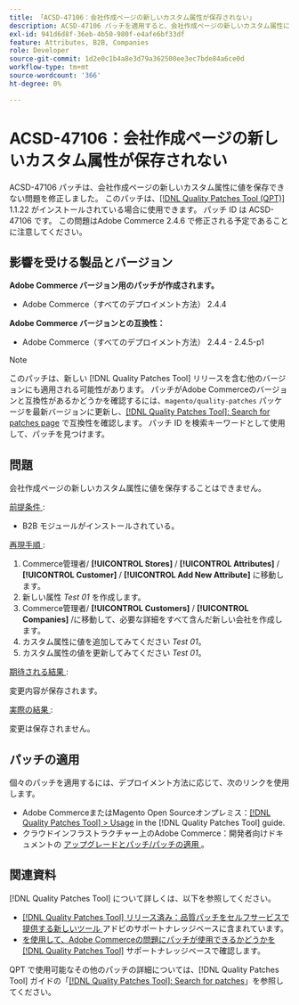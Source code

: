 ```yaml
---
title: 「ACSD-47106：会社作成ページの新しいカスタム属性が保存されない」
description: ACSD-47106 パッチを適用すると、会社作成ページの新しいカスタム属性に値を保存できないAdobe Commerceの問題を修正できます。
exl-id: 941d6d8f-36eb-4b50-980f-e4afe6bf33df
feature: Attributes, B2B, Companies
role: Developer
source-git-commit: 1d2e0c1b4a8e3d79a362500ee3ec7bde84a6ce0d
workflow-type: tm+mt
source-wordcount: '366'
ht-degree: 0%

---
```


# ACSD-47106：会社作成ページの新しいカスタム属性が保存されない

ACSD-47106 パッチは、会社作成ページの新しいカスタム属性に値を保存できない問題を修正しました。 このパッチは、[[!DNL Quality Patches Tool (QPT)]](/help/announcements/adobe-commerce-announcements/magento-quality-patches-released-new-tool-to-self-serve-quality-patches.md) 1.1.22 がインストールされている場合に使用できます。 パッチ ID は ACSD-47106 です。 この問題はAdobe Commerce 2.4.6 で修正される予定であることに注意してください。

## 影響を受ける製品とバージョン

**Adobe Commerce バージョン用のパッチが作成されます。**

* Adobe Commerce（すべてのデプロイメント方法） 2.4.4

**Adobe Commerce バージョンとの互換性：**

* Adobe Commerce（すべてのデプロイメント方法） 2.4.4 - 2.4.5-p1

>[!NOTE]
>
>このパッチは、新しい [!DNL Quality Patches Tool] リリースを含む他のバージョンにも適用される可能性があります。 パッチがAdobe Commerceのバージョンと互換性があるかどうかを確認するには、`magento/quality-patches` パッケージを最新バージョンに更新し、[[!DNL Quality Patches Tool]: Search for patches page](https://experienceleague.adobe.com/tools/commerce-quality-patches/index.html) で互換性を確認します。 パッチ ID を検索キーワードとして使用して、パッチを見つけます。

## 問題

会社作成ページの新しいカスタム属性に値を保存することはできません。

<u> 前提条件 </u>:

* B2B モジュールがインストールされている。

<u> 再現手順 </u>:

1. Commerce管理者/ **[!UICONTROL Stores]** / **[!UICONTROL Attributes]** / **[!UICONTROL Customer]** / **[!UICONTROL Add New Attribute]** に移動します。
1. 新しい属性 _Test 01_ を作成します。
1. Commerce管理者/ **[!UICONTROL Customers]** / **[!UICONTROL Companies]** /に移動して、必要な詳細をすべて含んだ新しい会社を作成します。
1. カスタム属性に値を追加してみてください _Test 01_。
1. カスタム属性の値を更新してみてください _Test 01_。

<u> 期待される結果 </u>:

変更内容が保存されます。

<u> 実際の結果 </u>:

変更は保存されません。

## パッチの適用

個々のパッチを適用するには、デプロイメント方法に応じて、次のリンクを使用します。

* Adobe CommerceまたはMagento Open Sourceオンプレミス：[[!DNL Quality Patches Tool] > Usage](https://experienceleague.adobe.com/docs/commerce-operations/tools/quality-patches-tool/usage.html) in the [!DNL Quality Patches Tool] guide.
* クラウドインフラストラクチャー上のAdobe Commerce：開発者向けドキュメントの [ アップグレードとパッチ/パッチの適用 ](https://devdocs.magento.com/cloud/project/project-patch.html)。

## 関連資料

[!DNL Quality Patches Tool] について詳しくは、以下を参照してください。

* [[!DNL Quality Patches Tool]  リリース済み：品質パッチをセルフサービスで提供する新しいツール ](/help/announcements/adobe-commerce-announcements/magento-quality-patches-released-new-tool-to-self-serve-quality-patches.md) アドビのサポートナレッジベースに含まれています。
* [ を使用して、Adobe Commerceの問題にパッチが使用できるかどうかを  [!DNL Quality Patches Tool]](/help/support-tools/patches-available-in-qpt-tool/check-patch-for-magento-issue-with-magento-quality-patches.md) サポートナレッジベースで確認します。

QPT で使用可能なその他のパッチの詳細については、[!DNL Quality Patches Tool] ガイドの「[[!DNL Quality Patches Tool]: Search for patches](https://experienceleague.adobe.com/tools/commerce-quality-patches/index.html)」を参照してください。
